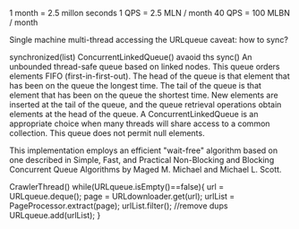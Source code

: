 1 month = 2.5 millon seconds
1 QPS = 2.5 MLN / month
40 QPS = 100 MLBN / month

Single machine multi-thread accessing the URLqueue
caveat: how to sync?

synchronized(list)
ConcurrentLinkedQueue() avaoid ths sync()
An unbounded thread-safe queue based on linked nodes. This queue orders elements FIFO (first-in-first-out). The head of the queue is that element that has been on the queue the longest time. The tail of the queue is that element that has been on the queue the shortest time. New elements are inserted at the tail of the queue, and the queue retrieval operations obtain elements at the head of the queue. A ConcurrentLinkedQueue is an appropriate choice when many threads will share access to a common collection. This queue does not permit null elements.

This implementation employs an efficient "wait-free" algorithm based on one described in Simple, Fast, and Practical Non-Blocking and Blocking Concurrent Queue Algorithms by Maged M. Michael and Michael L. Scott.


CrawlerThread()
    while(URLqueue.isEmpty()==false){
       url = URLqueue.deque();
       page = URLdownloader.get(url);
       urlList = PageProcessor.extract(page);
       urlList.filter(); //remove dups
       URLqueue.add(urlList);
    }
    
